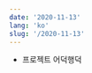 ```yaml
---
date: '2020-11-13'
lang: 'ko'
slug: '/2020-11-13'
---
```


- 프로젝트 어덕행덕

<head>
  <html lang="ko-KR"/>
</head>
